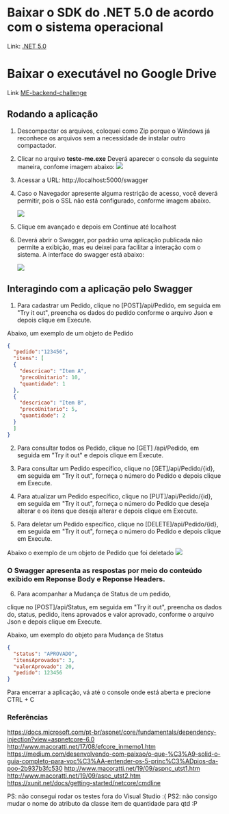 # Baixar o SDK do .NET 5.0 de acordo com o sistema operacional

Link: <a href="https://dotnet.microsoft.com/en-us/download/dotnet/5.0">.NET 5.0</a>

# Baixar o executável no Google Drive
Link <a href="https://drive.google.com/file/d/1YpeeZ56-eiAeED6hFJxZ2DvZ6gupup6d/view?usp=sharing">ME-backend-challenge</a>

## Rodando a aplicação
1. Descompactar os arquivos, coloquei como Zip porque o Windows já reconhece os arquivos sem a necessidade de instalar outro compactador.

2. Clicar no arquivo <b>teste-me.exe</b>
	Deverá aparecer o console da seguinte maneira, confome imagem abaixo:
	<img src="https://cdn.discordapp.com/attachments/886407612537663488/941049728349659246/unknown.png">
3. Acessar a URL: http://localhost:5000/swagger

4. Caso o Navegador apresente alguma restrição de acesso, você deverá permitir, pois o SSL não está configurado, conforme imagem abaixo.

	<img src="https://cdn.discordapp.com/attachments/886407612537663488/941050632083738715/unknown.png">

5. Clique em avançado e depois em Continue até localhost

6. Deverá abrir o Swagger, por padrão uma aplicação publicada não permite a exibição, mas eu deixei para facilitar a interação com o sistema. A interface do swagger está abaixo:

	<img src="https://cdn.discordapp.com/attachments/886407612537663488/941051342246514688/unknown.png">

## Interagindo com a aplicação pelo Swagger

1. Para cadastrar um Pedido,
clique no [POST]/api/Pedido, em seguida em "Try it out", preencha os dados do pedido conforme o arquivo Json e depois clique em Execute.

Abaixo, um exemplo de um objeto de Pedido

```json
{
  "pedido":"123456",
  "itens": [
  {
    "descricao": "Item A",
    "precoUnitario": 10,
    "quantidade": 1
  },
  {
    "descricao": "Item B",
    "precoUnitario": 5,
    "quantidade": 2
  }
  ]
}
```

2. Para consultar todos os Pedido, 
clique no [GET] /api/Pedido, em seguida em "Try it out" e depois clique em Execute.

3. Para consultar um Pedido específico,
clique no [GET]/api/Pedido/{id}, em seguida em "Try it out", forneça o número do Pedido e depois clique em Execute.

4. Para atualizar um Pedido específico,
clique no [PUT]/api/Pedido/{id}, em seguida em "Try it out", forneça o número do Pedido que deseja alterar e os itens que deseja alterar e depois clique em Execute.


5. Para deletar um Pedido específico,
clique no [DELETE]/api/Pedido/{id}, em seguida em "Try it out", forneça o número do Pedido e depois clique em Execute.

Abaixo o exemplo de um objeto de Pedido que foi deletado
	<img src="https://cdn.discordapp.com/attachments/886407612537663488/941054264753684490/unknown.png">

### O Swagger apresenta as respostas por meio do conteúdo exibido em Reponse Body e Reponse Headers.

6. Para acompanhar a Mudança de Status de um pedido,

clique no [POST]/api/Status,  em seguida em "Try it out", preencha os dados do, status, pedido, itens aprovados e valor aprovado, conforme o arquivo Json e depois clique em Execute.

Abaixo, um exemplo do objeto para Mudança de Status

```json
{
  "status": "APROVADO",
  "itensAprovados": 3,
  "valorAprovado": 20,
  "pedido": 123456
}
```

Para encerrar a aplicação, vá até o console onde está aberta e precione CTRL + C




### Referências

https://docs.microsoft.com/pt-br/aspnet/core/fundamentals/dependency-injection?view=aspnetcore-6.0
http://www.macoratti.net/17/08/efcore_inmemo1.htm
https://medium.com/desenvolvendo-com-paixao/o-que-%C3%A9-solid-o-guia-completo-para-voc%C3%AA-entender-os-5-princ%C3%ADpios-da-poo-2b937b3fc530
http://www.macoratti.net/19/09/aspnc_utst1.htm
http://www.macoratti.net/19/09/aspc_utst2.htm
https://xunit.net/docs/getting-started/netcore/cmdline

PS: não consegui rodar os testes fora do Visual Studio :(
PS2: não consigo mudar o nome do atributo da classe item de quantidade para qtd :P

